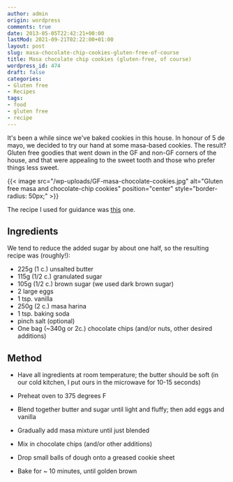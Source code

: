 ```yaml
---
author: admin
origin: wordpress
comments: true
date: 2013-05-05T22:42:21+00:00
lastMod: 2021-09-21T02:22:00+01:00
layout: post
slug: masa-chocolate-chip-cookies-gluten-free-of-course
title: Masa chocolate chip cookies (gluten-free, of course)
wordpress_id: 474
draft: false
categories:
- Gluten free
- Recipes
tags:
- food
- gluten free
- recipe
---
```


It's been a while since we've baked cookies in this house. In honour of 5 de mayo, we decided to try our hand at some masa-based cookies. The result? Gluten free goodies that went down in the GF and non-GF corners of the house, and that were appealing to the sweet tooth and those who prefer things less sweet.

{{< image src="/wp-uploads/GF-masa-chocolate-cookies.jpg" alt="Gluten free masa and chocolate-chip cookies" position="center" style="border-radius: 50px;" >}}

The recipe I used for guidance was [this](http://www.celiac.com/articles/477/1/Masa-Chocolate-Chip-Cookies-Gluten-Free/Page1.html) one.

## Ingredients
We tend to reduce the added sugar by about one half, so the resulting recipe was (roughly!):

- 225g (1 c.) unsalted butter
- 115g (1/2 c.) granulated sugar
- 105g (1/2 c.) brown sugar (we used dark brown sugar)
- 2 large eggs
- 1 tsp. vanilla
- 250g (2 c.) masa harina
- 1 tsp. baking soda
- pinch salt (optional)
- One bag (~340g or 2c.) chocolate chips (and/or nuts, other desired additions)

## Method
- Have all ingredients at room temperature; the butter should be soft (in our cold kitchen, I put ours in the microwave for 10-15 seconds)

- Preheat oven to 375 degrees F

- Blend together butter and sugar until light and fluffy; then add eggs and vanilla

- Gradually add masa mixture until just blended

- Mix in chocolate chips (and/or other additions)

- Drop small balls of dough onto a greased cookie sheet

- Bake for ~ 10 minutes, until golden brown
